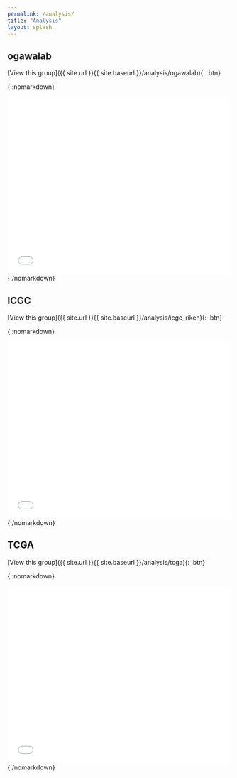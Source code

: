 ```yaml
---
permalink: /analysis/
title: "Analysis"
layout: splash
---
```


<style type="text/css">
iframe {
  border: none;
  width: 100%;
  height: 400px;
}
</style>

## ogawalab

[View this group]({{ site.url }}{{ site.baseurl }}/analysis/ogawalab){: .btn}

{::nomarkdown}
<iframe src="{{ site.url }}{{ site.baseurl }}/graphs/ogawalab.html" scrolling="no" frameborder="no"></iframe>
{:/nomarkdown}

## ICGC

[View this group]({{ site.url }}{{ site.baseurl }}/analysis/icgc_riken){: .btn}

{::nomarkdown}
<iframe src="{{ site.url }}{{ site.baseurl }}/graphs/icgc_riken.html" scrolling="no" frameborder="no"></iframe>
{:/nomarkdown}

## TCGA

[View this group]({{ site.url }}{{ site.baseurl }}/analysis/tcga){: .btn}

{::nomarkdown}
<iframe src="{{ site.url }}{{ site.baseurl }}/graphs/tcga.html" scrolling="no" frameborder="no"></iframe>
{:/nomarkdown}

